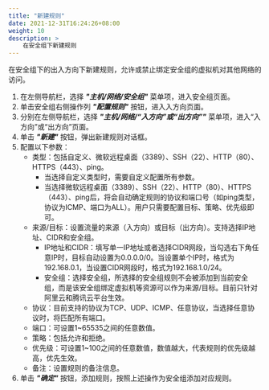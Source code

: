 ```yaml
---
title: "新建规则"
date: 2021-12-31T16:24:26+08:00
weight: 10
description: >
    在安全组下新建规则
---
```


在安全组下的出入方向下新建规则，允许或禁止绑定安全组的虚拟机对其他网络的访问。

1. 在左侧导航栏，选择 **_"主机/网络/安全组"_** 菜单项，进入安全组页面。
2. 单击安全组右侧操作列 **_"配置规则"_** 按钮，进入入方向页面。
2. 分别在左侧导航栏，选择 **_"主机/网络/“入方向”或“出方向”"_** 菜单项，进入“入方向”或“出方向”页面。
2. 单击 **_"新建"_** 按钮，弹出新建规则对话框。
3. 配置以下参数：
    - 类型：包括自定义、微软远程桌面（3389）、SSH（22）、HTTP（80）、HTTPS（443）、ping。
        - 当选择自定义类型时，需要自定义配置所有参数。
        - 当选择微软远程桌面（3389）、SSH（22）、HTTP（80）、HTTPS（443）、ping后，将会自动确定规则的协议和端口号（如ping类型，协议为ICMP、端口为ALL）。用户只需要配置目标、策略、优先级即可。
    - 来源/目标：设置流量的来源（入方向）或目标（出方向）。支持选择IP地址、CIDR和安全组。
        - IP地址和CIDR：填写单一IP地址或者选择CIDR网段，当勾选右下角任意IP时，目标自动设置为0.0.0.0/0。当设置单个IP时，格式为192.168.0.1，当设置CIDR网段时，格式为192.168.1.0/24。
        - 安全组：选择安全组，所选择的安全组规则不会被添加到当前安全组，而是该安全组绑定虚拟机等资源可以作为来源/目标。目前只针对阿里云和腾讯云平台生效。
    - 协议：目前支持的协议为TCP、UDP、ICMP、任意协议，当选择任意协议时，将匹配所有端口。
    - 端口：可设置1~65535之间的任意数值。
    - 策略：包括允许和拒绝。
    - 优先级：可设置1~100之间的任意数值，数值越大，代表规则的优先级越高，优先生效。
    - 备注：设置规则的备注信息。
4. 单击 **_"确定"_** 按钮，添加规则，按照上述操作为安全组添加对应规则。